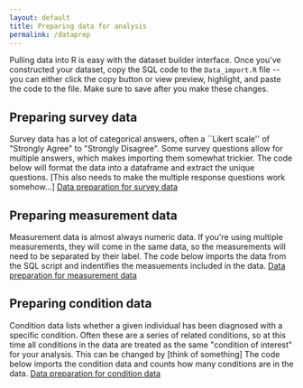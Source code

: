 ```yaml
---
layout: default
title: Preparing data for analysis
permalink: /dataprep 
---
```


Pulling data into R is easy with the dataset builder interface.
Once you've constructed your dataset, copy the SQL code to the `Data_import.R` file -- you can either click the copy button or view preview, highlight, and paste the code to the file.
Make sure to save after you make these changes.

## Preparing survey data
Survey data has a lot of categorical answers, often a ``Likert scale'' of "Strongly Agree" to "Strongly Disagree".
Some survey questions allow for multiple answers, which makes importing them somewhat trickier.
The code below will format the data into a dataframe and extract the unique questions.
[This also needs to make the multiple response questions work somehow...]
[Data preparation for survey data](https://github.com/ESodja/AOU_R/blob/22a1b81f8272391cdf7fe762f53d891ea469b51f/R_files/dataprep_survey.R)

## Preparing measurement data
Measurement data is almost always numeric data. 
If you're using multiple measurements, they will come in the same data, so the measurements will need to be separated by their label.
The code below imports the data from the SQL script and indentifies the measuements included in the data.
[Data preparation for measurement data](https://github.com/ESodja/AOU_R/blob/22a1b81f8272391cdf7fe762f53d891ea469b51f/R_files/dataprep_measurement.R)

## Preparing condition data
Condition data lists whether a given individual has been diagnosed with a specific condition.
Often these are a series of related conditions, so at this time all conditions in the data are treated as the same "condition of interest" for your analysis. 
This can be changed by [think of something]
The code below imports the condition data and counts how many conditions are in the data.
[Data preparation for condition data](https://github.com/ESodja/AOU_R/blob/22a1b81f8272391cdf7fe762f53d891ea469b51f/R_files/dataprep_condition.R)
